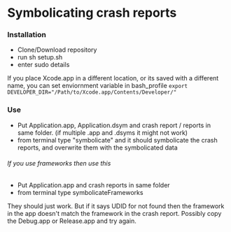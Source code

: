 # Symbolicating crash reports

### Installation

- Clone/Download repository
- run sh setup.sh
- enter sudo details

If you place Xcode.app in a different location, or its saved with a different name, you can set enviornment variable in bash_profile 
```export DEVELOPER_DIR="/Path/to/Xcode.app/Contents/Developer/"```

### Use

- Put Application.app, Application.dsym and crash report / reports in same folder. (if multiple .app and .dsyms it might not work)
- from terminal type "symbolicate" and it should symbolicate the crash reports, and overwrite them with the symbolicated data

###### If you use frameworks then use this

- Put Application.app and crash reports in same folder
- from terminal type symbolicateFrameworks

They should just work. But if it says UDID for not found then the framework in the app doesn't match the framework in the crash report. Possibly copy the Debug.app or Release.app and try again.



